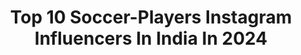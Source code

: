---
title: Top 10 Soccer-Players Instagram Influencers In India In 2024
description: >-
  Find top soccer-players Instagram influencers in India in 2024. Most popular hashtags: #football #soccer #footballer #soccerplayer.
platform: Instagram
hits: 9
text_top: Analyze the top-rated Instagram influencers on inBeat.
text_bottom: Our platform has 9 Instagram influencers like this in India for you to pitch.
profiles:
  - username: "ar_trainings"
    fullname: >-
      Amith Reddy |⚡️⚽️| Training |
    bio: >-
      •🏴󠁧󠁢󠁳󠁣󠁴󠁿UEFA B Coach •🇪🇸Ex- Barca academy coach • @becurefit •⚽️Football tryouts •🏋️‍♀️ Personal Trainer
    location: "India"
    followers: 8413
    engagement: 5279
    commentsToLikes: 0.011337
    id: ck8t3wg9i4qnn0j78c5jhoqom
    verified: false
    hashtags: "#footballmatch, #footballgame, #reels, #preseasonfootball"
  - username: "footballwithnitesh"
    fullname: >-
      Nitesh Sharma | Coach | Drills | Skills
    bio: >-
      📍BENGALURU 🇮🇳 𝙐𝙀𝙁𝘼 𝘽 LICENSE 💳 Second account @midfieldmaestro07 𝗛𝗲𝗮𝗱 𝗖𝗼𝗮𝗰𝗵 👉@dreamunitedfc Sponsored by @asitisnutrition
    location: "India"
    followers: 37413
    engagement: 308
    commentsToLikes: 0.012270
    id: ck6uf7f67vcty0j71zs2r8e80
    verified: false
    hashtags: "#jamshedpurfc, #manjappada, #soccerpractice, #heroisl"
  - username: "neymar_die_heartz"
    fullname: >-
      neymar_die_heartz
    bio: >-
      @neymarjr 𝟏% 𝐜𝐡𝐚𝐧𝐜𝐞 𝟗𝟗% 𝐅𝐚𝐢𝐭𝐡✨ 𝐍𝐞𝐲𝐦𝐚𝐫𝐥𝐨𝐯𝐞𝐫𝐬😘 𝐍𝐞𝐲𝐦𝐚𝐫 𝐉𝐑 𝐝𝐢𝐞𝐡𝐞𝐚𝐫𝐭 𝐟𝐚𝐧𝐬👻 𝐓𝐡𝐞 𝐁𝐫𝐚𝐳𝐢𝐥𝐢𝐚𝐧 𝐒𝐮𝐥𝐭𝐚𝐧🇧🇷 𝐃𝐚𝐢𝐥𝐲 𝐩𝐨𝐬𝐭𝐬 𝐨𝐟 𝐧𝐞𝐲𝐦𝐚𝐫⬇️
    location: "India"
    followers: 209
    engagement: 27533
    commentsToLikes: 0.047125
    id: ck134aj17vhvw0i191d6dnxuq
    verified: false
    hashtags: "#instagram, #soccerplayer, #njr10, #parisfrance"
  - username: "ashishbhatiaofficial"
    fullname: >-
      ASHISH BHATIA
    bio: >-
      Music • Acting • Fashion Winner of MTV Roadies S18 KASHISH OUT NOW ⤵️
    location: "India"
    followers: 1180227
    engagement: 545
    commentsToLikes: 0.005327
    id: ck5pwjyhsn6980i11fphvk0bp
    verified: true
    hashtags: "#kashishratnani, #musicvideo, #football, #kashish"
  - username: "nikhilkadam10"
    fullname: >-
      NIKHIL KADAM
    bio: >-
      🇮🇳
    location: "India"
    followers: 21516
    engagement: 1437
    commentsToLikes: 0.016916
    id: ckf5pzlgi7q0u0j23attd8j8b
    verified: true
    hashtags: "#goal, #fitnessmotivation, #reelitfeelit, #nature"
  - username: "rafiq_trend_setter"
    fullname: >-
      Rafiq trend setter⏺️🇮🇳
    bio: >-
      #fitness #coach💪🥇🏋️ YouTuber🔷 sep 10 #Rafiq #Health #tips🎗️ alhamdulilla Indian☪️
    location: "India"
    followers: 8090
    engagement: 1041
    commentsToLikes: 0.060473
    id: ck9wge15ht0cw0j78g0ezwyxg
    verified: false
    hashtags: "#smile, #instalike, #instadaily, #look"
  - username: "archisfreestyler"
    fullname: >-
      Archis Patil
    bio: >-
      4 WORLD RECORDS 🏅🏅🏅🏅 @godlike.in | Represent @allstarsfc_pfh | Player ⚽️ Qatar Influencer Worldcup - Asia🥈 🇮🇳 CHAMPION 2x Sports Choreographer
    location: "India"
    followers: 123827
    engagement: 3748
    commentsToLikes: 0.019415
    id: ck6tkc0zd4emh0j717hh3d9cq
    verified: true
    hashtags: "#freestylefootball, #footballfreestyle, #dilsegodlike, #india"
  - username: "naveen181818"
    fullname: >-
      Naveen Raja Jacob
    bio: >-
      Indian volleyball player 🏐🇮🇳
    location: "India"
    followers: 23232
    engagement: 5550
    commentsToLikes: 0.004075
    id: ckap08k2rp7x70i78g7lsj246
    verified: true
    hashtags: "#mlb, #football, #sport, #mma"
  - username: "saud_x00"
    fullname: >-
      mahmood saud
    bio: >-
      
    location: "India"
    followers: 1240
    engagement: 6262
    commentsToLikes: 0.135757
    id: ckaougs4a07ab0i784qsqr4mh
    verified: false
    hashtags: "#footballtime, #trollfootball, #footballculture, #nbfootball"
---